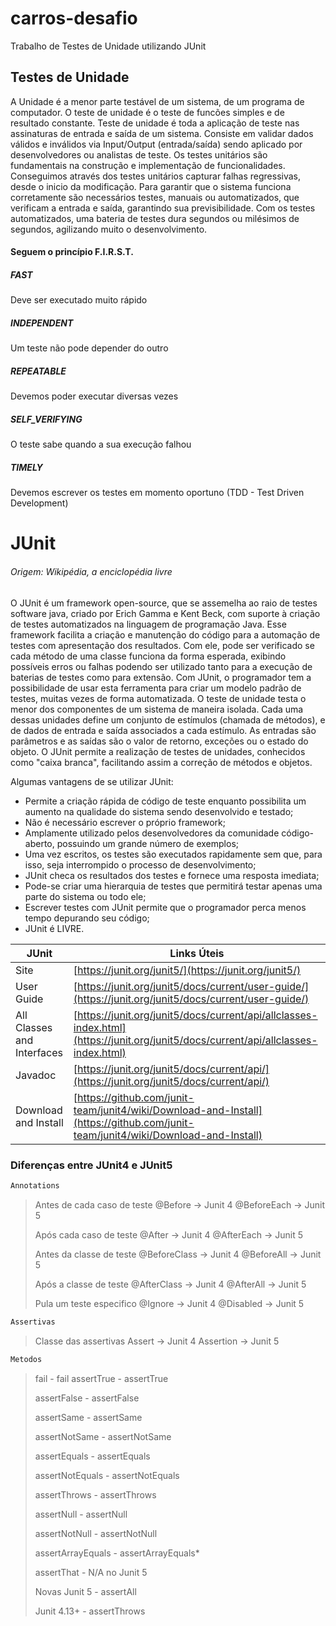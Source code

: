 # carros-desafio
Trabalho de Testes de Unidade utilizando JUnit

## Testes de Unidade

A Unidade é a menor parte testável de um sistema, de um programa de computador.
O teste de unidade é o teste de funcões simples e de resultado constante.
Teste de unidade é toda a aplicação de teste nas assinaturas de entrada e saída de um sistema.
Consiste em validar dados válidos e inválidos via Input/Output (entrada/saída) sendo aplicado por desenvolvedores ou analistas de teste.
Os testes unitários são fundamentais na construção e implementação de funcionalidades. 
Conseguimos através dos testes unitários capturar falhas regressivas, desde o inicio da modificação.
Para garantir que o sistema funciona corretamente são necessários testes, 
manuais ou automatizados, que verificam a entrada e saída, garantindo sua previsibilidade.
Com os testes automatizados, uma bateria de testes dura segundos ou milésimos de segundos, agilizando muito o desenvolvimento.


#### Seguem o princípio F.I.R.S.T.

##### FAST
Deve ser executado muito rápido
##### INDEPENDENT
Um teste não pode depender do outro
##### REPEATABLE
Devemos poder executar diversas vezes
##### SELF_VERIFYING
O teste sabe quando a sua execução falhou
##### TIMELY
Devemos escrever os testes em momento oportuno (TDD - Test Driven Development)

# JUnit
###### _Origem: Wikipédia, a enciclopédia livre_

O JUnit é um framework open-source, que se assemelha ao raio de testes software java,
criado por Erich Gamma e Kent Beck, com suporte à criação de testes automatizados na linguagem de programação Java.
Esse framework facilita a criação e manutenção do código para a automação de testes com apresentação dos resultados.
Com ele, pode ser verificado se cada método de uma classe funciona da forma esperada, 
exibindo possíveis erros ou falhas podendo ser utilizado tanto para a execução de baterias de testes como para extensão.
Com JUnit, o programador tem a possibilidade de usar esta ferramenta para criar um modelo padrão de testes,
muitas vezes de forma automatizada.
O teste de unidade testa o menor dos componentes de um sistema de maneira isolada. 
Cada uma dessas unidades define um conjunto de estímulos (chamada de métodos), 
e de dados de entrada e saída associados a cada estímulo. 
As entradas são parâmetros e as saídas são o valor de retorno, exceções ou o estado do objeto.
O JUnit permite a realização de testes de unidades, conhecidos como "caixa branca",
facilitando assim a correção de métodos e objetos.

Algumas vantagens de se utilizar JUnit:
- Permite a criação rápida de código de teste enquanto possibilita um aumento na qualidade do sistema sendo desenvolvido e testado;
- Não é necessário escrever o próprio framework;
- Amplamente utilizado pelos desenvolvedores da comunidade código-aberto, possuindo um grande número de exemplos;
- Uma vez escritos, os testes são executados rapidamente sem que, para isso,
seja interrompido o processo de desenvolvimento;
- JUnit checa os resultados dos testes e fornece uma resposta imediata;
- Pode-se criar uma hierarquia de testes que permitirá testar apenas uma parte do sistema ou todo ele;
- Escrever testes com JUnit permite que o programador perca menos tempo depurando seu código;
- JUnit é LIVRE.



|  JUnit | Links Úteis |
| ------ | ------ |
| Site | [https://junit.org/junit5/](https://junit.org/junit5/) |
| User Guide | [https://junit.org/junit5/docs/current/user-guide/](https://junit.org/junit5/docs/current/user-guide/) |
| All Classes and Interfaces | [https://junit.org/junit5/docs/current/api/allclasses-index.html](https://junit.org/junit5/docs/current/api/allclasses-index.html) |
| Javadoc | [https://junit.org/junit5/docs/current/api/](https://junit.org/junit5/docs/current/api/) |
| Download and Install | [https://github.com/junit-team/junit4/wiki/Download-and-Install](https://github.com/junit-team/junit4/wiki/Download-and-Install) |

### Diferenças entre JUnit4 e JUnit5

```sh
Annotations
```
>
>Antes de cada caso de teste
>@Before -> Junit 4
>@BeforeEach -> Junit 5
>
>Após cada caso de teste
>@After -> Junit 4
>@AfterEach -> Junit 5
>
>Antes da classe de teste
>@BeforeClass -> Junit 4
>@BeforeAll -> Junit 5
>
>Após a classe de teste
>@AfterClass -> Junit 4
>@AfterAll -> Junit 5
>
>Pula um teste especifico
>@Ignore -> Junit 4
>@Disabled -> Junit 5
>
```sh
Assertivas
```
>Classe das assertivas
>Assert -> Junit 4
>Assertion -> Junit 5
>
```sh
Metodos
```
>fail - fail
>assertTrue - assertTrue
>
>assertFalse - assertFalse
>
>assertSame - assertSame
>
>assertNotSame - assertNotSame
>
>assertEquals - assertEquals
>
>assertNotEquals - assertNotEquals
>
>assertThrows - assertThrows
>
>assertNull - assertNull
>
>assertNotNull - assertNotNull
>
>assertArrayEquals - assertArrayEquals*
>
>assertThat - N/A no Junit 5
>
>Novas Junit 5 - assertAll 
>
>Junit 4.13+ - assertThrows
>
     




